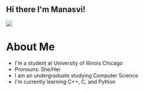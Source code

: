 ## Hi there I'm Manasvi!
![](https://komarev.com/ghpvc/?username=Manasvi2006&color=ff69b4&style=for-the-badge&label=💗_Welcome_to_my_page_viewer_no._)
<br>

<!--
**Manasvi2006/Manasvi2006** is a ✨ _special_ ✨ repository because its `README.md` (this file) appears on your GitHub profile.

Here are some ideas to get you started:

- 🔭 I’m currently working on ...
- 🌱 I’m currently learning ...
- 👯 I’m looking to collaborate on ...
- 🤔 I’m looking for help with ...
- 💬 Ask me about ...
- 📫 How to reach me: ...
- 😄 Pronouns: ...
- ⚡ Fun fact: ...
-->
# About Me
- I'm a student at University of Illinois Chicago 
- Pronouns: She/Her
- I am an undergraduate studying Computer Science
- I'm currently learning C++, C, and Python


